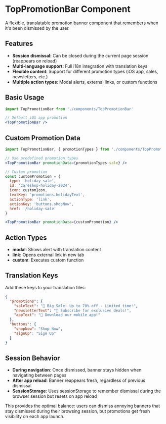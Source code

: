 # TopPromotionBar Component

A flexible, translatable promotion banner component that remembers when it's been dismissed by the user.

## Features

- **Session dismissal**: Can be closed during the current page session (reappears on reload)
- **Multi-language support**: Full i18n integration with translation keys
- **Flexible content**: Support for different promotion types (iOS app, sales, newsletters, etc.)
- **Multiple action types**: Modal alerts, external links, or custom functions

## Basic Usage

```jsx
import TopPromotionBar from './components/TopPromotionBar'

// Default iOS app promotion
<TopPromotionBar />
```

## Custom Promotion Data

```jsx
import TopPromotionBar, { promotionTypes } from './components/TopPromotionBar'

// Use predefined promotion types
<TopPromotionBar promotionData={promotionTypes.sale} />

// Custom promotion
const customPromotion = {
  type: 'holiday-sale',
  id: 'zareshop-holiday-2024',
  icon: customIcon,
  textKey: 'promotions.holidayText',
  actionType: 'link',
  actionKey: 'buttons.shopNow',
  href: '/holiday-sale'
}

<TopPromotionBar promotionData={customPromotion} />
```

## Action Types

- **modal**: Shows alert with translation content
- **link**: Opens external link in new tab
- **custom**: Executes custom function

## Translation Keys

Add these keys to your translation files:

```json
{
  "promotions": {
    "saleText": "🎉 Big Sale! Up to 70% off - Limited time!",
    "newsletterText": "📧 Subscribe for exclusive deals!",
    "appText": "📱 Download our mobile app!"
  },
  "buttons": {
    "shopNow": "Shop Now",
    "signUp": "Sign Up"
  }
}
```

## Session Behavior

- **During navigation**: Once dismissed, banner stays hidden when navigating between pages
- **After app reload**: Banner reappears fresh, regardless of previous dismissal
- **SessionStorage**: Uses sessionStorage to remember dismissal during the browser session but resets on app reload

This provides the optimal balance: users can dismiss annoying banners that stay dismissed during their browsing session, but promotions get fresh visibility on each app launch.
